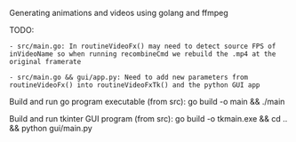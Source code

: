 Generating animations and videos using golang and ffmpeg

TODO:

    - src/main.go: In routineVideoFx() may need to detect source FPS of inVideoName so when running recombineCmd we rebuild the .mp4 at the original framerate
    
    - src/main.go && gui/app.py: Need to add new parameters from routineVideoFx() into routineVideoFxTk() and the python GUI app 

Build and run go program executable (from src): go build -o main && ./main

Build and run tkinter GUI program (from src): go build -o tkmain.exe && cd .. && python gui/main.py
